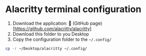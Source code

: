 # Alacritty terminal configuration

1. Download the application: 🔗 (GitHub page)[https://github.com/alacritty/alacritty]
2. Download this folder to you Desktop
3. Copy the configuration folder to the `~/.config/`

```bash
cp -r ~/Desktop/alacritty ~/.config/
```

